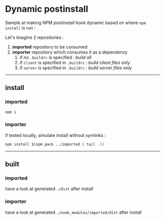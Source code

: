 # Dynamic postinstall

Sample at making NPM *postinstall* hook dynamic based on where `npm install` is run :

Let's imagine 2 repositories :
1. **imported** repository to be consumed
2. **importer** repository which consumes it as a dependency
   1. if no `.buildrc` is specified : *build all*
   2. if `client` is specified in `.buildrc` : *build client files only*
   3. if `server` is specified in `.buildrc` : *build server files only*

---

## install

### imported
```sh
npm i
```

### importer

if tested locally, simulate install without symlinks :
```sh
npm install $(npm pack ../imported | tail -1)
```

---

## built

### imported

have a look at generated `./dist` after install

### importer

have a look at generated `./node_modules/imported/dist` after install